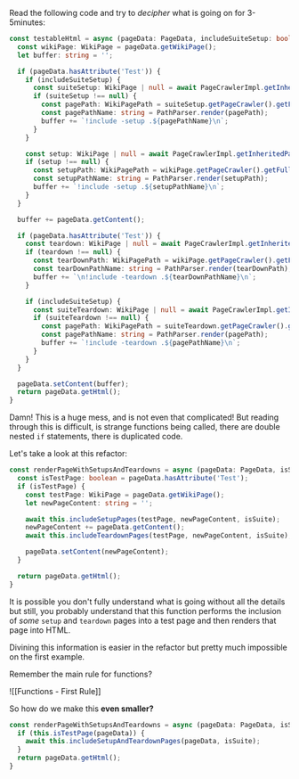 Read the following code and try to *decipher* what is going on for 3-5minutes:

```typescript
const testableHtml = async (pageData: PageData, includeSuiteSetup: boolean): Promise<string> => {
  const wikiPage: WikiPage = pageData.getWikiPage();
  let buffer: string = '';

  if (pageData.hasAttribute('Test')) {
    if (includeSuiteSetup) {
      const suiteSetup: WikiPage | null = await PageCrawlerImpl.getInheritedPage(SuiteResponder.SUITE_SETUP_NAME, wikiPage);
      if (suiteSetup !== null) {
        const pagePath: WikiPagePath = suiteSetup.getPageCrawler().getFullPath(suiteSetup);
        const pagePathName: string = PathParser.render(pagePath);
        buffer += `!include -setup .${pagePathName}\n`;
      }
    }

    const setup: WikiPage | null = await PageCrawlerImpl.getInheritedPage('SetUp', wikiPage);
    if (setup !== null) {
      const setupPath: WikiPagePath = wikiPage.getPageCrawler().getFullPath(setup);
      const setupPathName: string = PathParser.render(setupPath);
      buffer += `!include -setup .${setupPathName}\n`;
    }
  }

  buffer += pageData.getContent();

  if (pageData.hasAttribute('Test')) {
    const teardown: WikiPage | null = await PageCrawlerImpl.getInheritedPage('TearDown', wikiPage);
    if (teardown !== null) {
      const tearDownPath: WikiPagePath = wikiPage.getPageCrawler().getFullPath(teardown);
      const tearDownPathName: string = PathParser.render(tearDownPath);
      buffer += `\n!include -teardown .${tearDownPathName}\n`;
    }

    if (includeSuiteSetup) {
      const suiteTeardown: WikiPage | null = await PageCrawlerImpl.getInheritedPage(SuiteResponder.SUITE_TEARDOWN_NAME, wikiPage);
      if (suiteTeardown !== null) {
        const pagePath: WikiPagePath = suiteTeardown.getPageCrawler().getFullPath(suiteTeardown);
        const pagePathName: string = PathParser.render(pagePath);
        buffer += `!include -teardown .${pagePathName}\n`;
      }
    }
  }

  pageData.setContent(buffer);
  return pageData.getHtml();
}
```

Damn! This is a huge mess, and is not even that complicated! But reading through this is difficult, is strange functions being called, there are double nested `if` statements, there is duplicated code.

Let's take a look at this refactor:

```typescript
const renderPageWithSetupsAndTeardowns = async (pageData: PageData, isSuite: boolean): Promise<string> => {
  const isTestPage: boolean = pageData.hasAttribute('Test');
  if (isTestPage) {
    const testPage: WikiPage = pageData.getWikiPage();
    let newPageContent: string = '';

    await this.includeSetupPages(testPage, newPageContent, isSuite);
    newPageContent += pageData.getContent();
    await this.includeTeardownPages(testPage, newPageContent, isSuite);

    pageData.setContent(newPageContent);
  }

  return pageData.getHtml();
}
```

It is possible you don't fully understand what is going without all the details but still, you probably understand that this function performs the inclusion of *some* `setup` and `teardown` pages into a test page and then renders that page into HTML. 

Divining this information is easier in the refactor but pretty much impossible on the first example.

Remember the main rule for functions?

![[Functions - First Rule]]

So how do we make this **even smaller?**

```typescript
const renderPageWithSetupsAndTeardowns = async (pageData: PageData, isSuite: boolean): Promise<string> =>  {
  if (this.isTestPage(pageData)) {
    await this.includeSetupAndTeardownPages(pageData, isSuite);
  }
  return pageData.getHtml();
}
```
